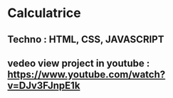 # Calculatrice
## Techno : HTML, CSS, JAVASCRIPT
## vedeo view project in youtube : https://www.youtube.com/watch?v=DJv3FJnpE1k
